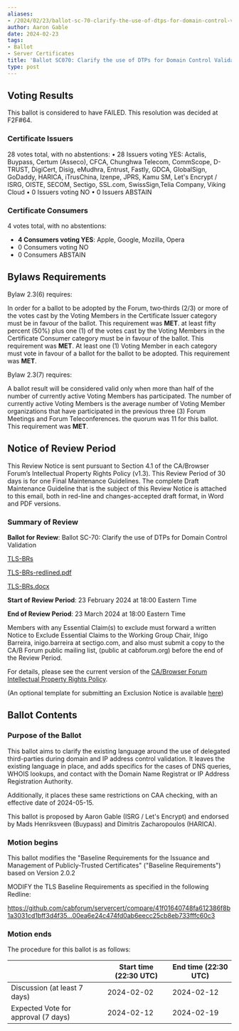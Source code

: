 ```yaml
---
aliases:
- /2024/02/23/ballot-sc-70-clarify-the-use-of-dtps-for-domain-control-validation
author: Aaron Gable
date: 2024-02-23
tags:
- Ballot
- Server Certificates
title: 'Ballot SC070: Clarify the use of DTPs for Domain Control Validation'
type: post
---
```


## Voting Results

This ballot is considered to have FAILED. This resolution was decided at F2F#64.

### Certificate Issuers

28 votes total, with no abstentions:
• 28 Issuers voting YES: Actalis, Buypass, Certum (Asseco), CFCA, Chunghwa Telecom, CommScope, D-TRUST, DigiCert, Disig, eMudhra, Entrust, Fastly, GDCA, GlobalSign, GoDaddy, HARICA, iTrusChina, Izenpe, JPRS, Kamu SM, Let's Encrypt / ISRG, OISTE, SECOM, Sectigo, SSL.com, SwissSign,Telia Company, Viking Cloud
• 0 Issuers voting NO
• 0 Issuers ABSTAIN

### Certificate Consumers

4 votes total, with no abstentions:

- **4 Consumers voting YES**: Apple, Google, Mozilla, Opera
- 0 Consumers voting NO
- 0 Consumers ABSTAIN

## Bylaws Requirements

Bylaw 2.3(6) requires:

In order for a ballot to be adopted by the Forum, two‐thirds (2/3) or more of the votes cast by the Voting Members in the Certificate Issuer category must be in favour of the ballot. This requirement was **MET**.
at least fifty percent (50%) plus one (1) of the votes cast by the Voting Members in the Certificate Consumer category must be in favour of the ballot. This requirement was **MET**.
At least one (1) Voting Member in each category must vote in favour of a ballot for the ballot to be adopted. This requirement was **MET**.

Bylaw 2.3(7) requires:

A ballot result will be considered valid only when more than half of the number of currently active Voting Members has participated. The number of currently active Voting Members is the average number of Voting Member organizations that have participated in the previous three (3) Forum Meetings and Forum Teleconferences.
the quorum was 11 for this ballot. This requirement was **MET**.

## Notice of Review Period

This Review Notice is sent pursuant to Section 4.1 of the CA/Browser Forum’s Intellectual Property Rights Policy (v1.3). This Review Period of 30 days is for one Final Maintenance Guidelines. The complete Draft Maintenance Guideline that is the subject of this Review Notice is attached to this email, both in red-line and changes-accepted draft format, in Word and PDF versions.

### Summary of Review

**Ballot for Review**: Ballot SC-70: Clarify the use of DTPs for Domain Control Validation

[TLS-BRs](BR.pdf)

[TLS-BRs-redlined.pdf](BR-redline.pdf)

[TLS-BRs.docx](BR.docx)

**Start of Review Period**: 23 February 2024 at 18:00 Eastern Time

**End of Review Period**: 23 March 2024 at 18:00 Eastern Time

Members with any Essential Claim(s) to exclude must forward a written Notice to Exclude Essential Claims to the Working Group Chair, Iñigo Barreira, inigo.barreira at sectigo.com, and also must submit a copy to the CA/B Forum public mailing list, (public at cabforum.org) before the end of the Review Period.

For details, please see the current version of the [CA/Browser Forum Intellectual Property Rights Policy](/uploads/CABF-IPR-Policy-v.1.3_4APR18.pdf).

(An optional template for submitting an Exclusion Notice is available [here](/uploads/Template-for-Exclusion-Notice.pdf))

## Ballot Contents

### Purpose of the Ballot

This ballot aims to clarify the existing language around the use of delegated third-parties during domain and IP address control validation. It leaves the existing language in place, and adds specifics for the cases of DNS queries, WHOIS lookups, and contact with the Domain Name Registrat or IP Address Registration Authority.

Additionally, it places these same restrictions on CAA checking, with an effective date of 2024-05-15.

This ballot is proposed by Aaron Gable (ISRG / Let's Encrypt) and endorsed by Mads Henriksveen (Buypass) and Dimitris Zacharopoulos (HARICA).

### Motion begins

This ballot modifies the "Baseline Requirements for the Issuance and Management of Publicly-Trusted Certificates" ("Baseline Requirements") based on Version 2.0.2

MODIFY the TLS Baseline Requirements as specified in the following Redline:

<https://github.com/cabforum/servercert/compare/41f01640748fa612386f8b1a3031cd1bff3d4f35...00ea6e24c474fd0ab6eecc25cb8eb733fffc60c3>

### Motion ends

The procedure for this ballot is as follows:

|                                     | Start time (22:30 UTC) | End time (22:30 UTC) |
| ----------------------------------- | --------------------- | ------------------- |
| Discussion (at least 7 days)        | 2024-02-02            | 2024-02-12          |
| Expected Vote for approval (7 days) | 2024-02-12            | 2024-02-19          |
